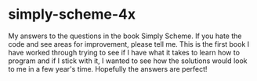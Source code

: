 # simply-scheme-4x

My answers to the questions in the book Simply Scheme.  If you hate the code and see areas for improvement, please tell me. This is the first book I have worked through trying to see if I have what it takes to learn how to program and if I stick with it, I wanted to see how the solutions would look to me in a few year's time.  Hopefully the answers are perfect!
